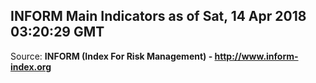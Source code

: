 ## INFORM Main Indicators as of Sat, 14 Apr 2018 03:20:29 GMT

Source: **INFORM (Index For Risk Management) - http://www.inform-index.org**
